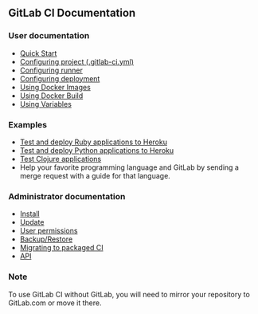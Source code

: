 ## GitLab CI Documentation

### User documentation

+ [Quick Start](quick_start/README.md)
+ [Configuring project (.gitlab-ci.yml)](yaml/README.md)
+ [Configuring runner](runners/README.md)
+ [Configuring deployment](deployment/README.md)
+ [Using Docker Images](docker/using_docker_images.md)
+ [Using Docker Build](docker/using_docker_build.md)
+ [Using Variables](variables/README.md)

### Examples

+ [Test and deploy Ruby applications to Heroku](examples/test-and-deploy-ruby-application-to-heroku.md)
+ [Test and deploy Python applications to Heroku](examples/test-and-deploy-python-application-to-heroku.md)
+ [Test Clojure applications](examples/test-clojure-application.md)
+ Help your favorite programming language and GitLab by sending a merge request with a guide for that language.

### Administrator documentation

+ [Install](install/README.md)
+ [Update](update/README.md)
+ [User permissions](permissions/README.md)
+ [Backup/Restore](raketasks/backup_restore.md)
+ [Migrating to packaged CI](migration_to_omnibus/README.md)
+ [API](api/README.md)

### Note
To use GitLab CI without GitLab, you will need to mirror your repository to GitLab.com or move it there.
